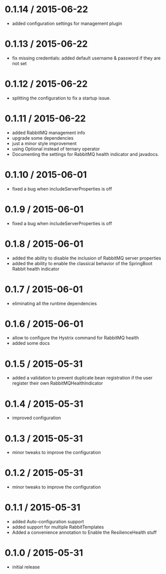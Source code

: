 
0.1.14 / 2015-06-22
==================

  * added configuration settings for management plugin

0.1.13 / 2015-06-22
==================

  * fix missing credentials: added default username & password if they are not set

0.1.12 / 2015-06-22
==================

  * splitting the configuration to fix a startup issue.

0.1.11 / 2015-06-22
==================

  * added RabbitMQ management info
  * upgrade some dependencies
  * just a minor style improvement
  * using Optional instead of ternary operator
  * Documenting the settings for RabbitMQ health indicator and javadocs.

0.1.10 / 2015-06-01
==================

  * fixed a bug when includeServerProperties is off

0.1.9 / 2015-06-01
==================

  * fixed a bug when includeServerProperties is off

0.1.8 / 2015-06-01
==================

  * added the ability to disable the inclusion of RabbitMQ server properties
  * added the ability to enable the classical behavior of the SpringBoot Rabbit health indicator

0.1.7 / 2015-06-01
==================

  * eliminating all the runtime dependencies

0.1.6 / 2015-06-01
==================

  * allow to configure the Hystrix command for RabbitMQ health
  * added some docs

0.1.5 / 2015-05-31
==================

  * added a validation to prevent duplicate bean registration if the user register their own RabbitMQHealthIndicator

0.1.4 / 2015-05-31
==================

  * improved configuration

0.1.3 / 2015-05-31
==================

  * minor tweaks to improve the configuration

0.1.2 / 2015-05-31
==================

  * minor tweaks to improve the configuration

0.1.1 / 2015-05-31
==================

  * added Auto-configuration support
  * added support for multiple RabbitTemplates
  * Added a convenience annotation to Enable the ResilienceHealth stuff

0.1.0 / 2015-05-31
==================

  * initial release
